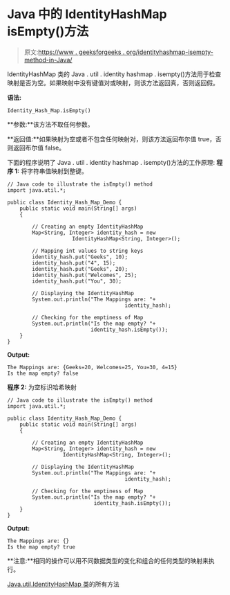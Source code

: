 # Java 中的 IdentityHashMap isEmpty()方法

> 原文:[https://www . geeksforgeeks . org/identityhashmap-isempty-method-in-Java/](https://www.geeksforgeeks.org/identityhashmap-isempty-method-in-java/)

IdentityHashMap 类的 Java . util . identity hashmap . isempty()方法用于检查映射是否为空。如果映射中没有键值对或映射，则该方法返回真，否则返回假。

**语法:**

```
Identity_Hash_Map.isEmpty()
```

**参数:**该方法不取任何参数。

**返回值:**如果映射为空或者不包含任何映射对，则该方法返回布尔值 true，否则返回布尔值 false。

下面的程序说明了 Java . util . identity hashmap . isempty()方法的工作原理:
**程序 1:** 将字符串值映射到整键。

```
// Java code to illustrate the isEmpty() method
import java.util.*;

public class Identity_Hash_Map_Demo {
    public static void main(String[] args)
    {

        // Creating an empty IdentityHashMap
        Map<String, Integer> identity_hash = new 
                     IdentityHashMap<String, Integer>();

        // Mapping int values to string keys
        identity_hash.put("Geeks", 10);
        identity_hash.put("4", 15);
        identity_hash.put("Geeks", 20);
        identity_hash.put("Welcomes", 25);
        identity_hash.put("You", 30);

        // Displaying the IdentityHashMap
        System.out.println("The Mappings are: "+
                                      identity_hash);

        // Checking for the emptiness of Map
        System.out.println("Is the map empty? "+
                           identity_hash.isEmpty());
    }
}
```

**Output:**

```
The Mappings are: {Geeks=20, Welcomes=25, You=30, 4=15}
Is the map empty? false

```

**程序 2:** 为空标识哈希映射

```
// Java code to illustrate the isEmpty() method
import java.util.*;

public class Identity_Hash_Map_Demo {
    public static void main(String[] args)
    {

        // Creating an empty IdentityHashMap
        Map<String, Integer> identity_hash = new 
                  IdentityHashMap<String, Integer>();

        // Displaying the IdentityHashMap
        System.out.println("The Mappings are: "+
                                      identity_hash);

        // Checking for the emptiness of Map
        System.out.println("Is the map empty? "+
                            identity_hash.isEmpty());
    }
}
```

**Output:**

```
The Mappings are: {}
Is the map empty? true

```

**注意:**相同的操作可以用不同数据类型的变化和组合的任何类型的映射来执行。

[Java.util.IdentityHashMap 类](https://www.geeksforgeeks.org/java-util-IdentityHashMap-class-java/)的所有方法